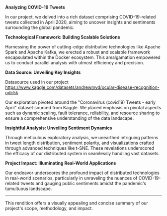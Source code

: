 
**Analyzing COVID-19 Tweets**

In our project, we delved into a rich dataset comprising COVID-19-related tweets collected in April 2020, aiming to uncover insights and sentiments surrounding the global pandemic.

**Technological Framework: Building Scalable Solutions**

Harnessing the power of cutting-edge distributive technologies like Apache Spark and Apache Kafka, we erected a robust and scalable framework encapsulated within the Docker ecosystem. This amalgamation empowered us to conduct parallel analysis with utmost efficiency and precision.

**Data Source: Unveiling Key Insights**

Datasource used in our project  https://www.kaggle.com/datasets/andrewmvd/ocular-disease-recognition-odir5k

Our exploration pivoted around the "Coronavirus (covid19) Tweets - early April" dataset sourced from Kaggle. We placed emphasis on pivotal aspects such as dynamic scaling, fault tolerance, reliability, and resource sharing to ensure a comprehensive understanding of the data landscape.

**Insightful Analysis: Unveiling Sentiment Dynamics**

Through meticulous exploratory analysis, we unearthed intriguing patterns in tweet length distribution, sentiment polarity, and visualizations crafted through advanced techniques like t-SNE. These revelations underscored the efficacy of our distributed system in seamlessly handling vast datasets.

**Project Impact: Illuminating Real-World Applications**

Our endeavor underscores the profound impact of distributed technologies in real-world scenarios, particularly in unraveling the nuances of COVID-19-related tweets and gauging public sentiments amidst the pandemic's tumultuous landscape.

---

This rendition offers a visually appealing and concise summary of our project's scope, methodology, and impact.
